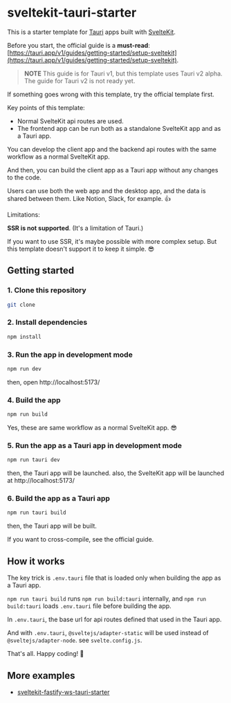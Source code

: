 # sveltekit-tauri-starter

This is a starter template for [Tauri](https://tauri.app) apps built with [SvelteKit](https://kit.svelte.dev).

Before you start, the official guide is a **must-read**: [https://tauri.app/v1/guides/getting-started/setup-sveltekit](https://tauri.app/v1/guides/getting-started/setup-sveltekit).

> **NOTE**
> This guide is for Tauri v1, but this template uses Tauri v2 alpha. The guide for Tauri v2 is not ready yet.

If something goes wrong with this template, try the official template first.

Key points of this template:

- Normal SvelteKit api routes are used.
- The frontend app can be run both as a standalone SvelteKit app and as a Tauri app.

You can develop the client app and the backend api routes with the same workflow as a normal SvelteKit app.

And then, you can build the client app as a Tauri app without any changes to the code.

Users can use both the web app and the desktop app, and the data is shared between them. Like Notion, Slack, for example. 👍

Limitations:

**SSR is not supported**. (It's a limitation of Tauri.)

If you want to use SSR, it's maybe possible with more complex setup. But this template doesn't support it to keep it simple. 😎

## Getting started

### 1. Clone this repository

```bash
git clone
```

### 2. Install dependencies

```bash
npm install
```

### 3. Run the app in development mode

```bash
npm run dev
```

then, open http://localhost:5173/

### 4. Build the app

```bash
npm run build
```

Yes, these are same workflow as a normal SvelteKit app. 😎

### 5. Run the app as a Tauri app in development mode

```bash
npm run tauri dev
```

then, the Tauri app will be launched.
also, the SvelteKit app will be launched at http://localhost:5173/

### 6. Build the app as a Tauri app

```bash
npm run tauri build
```

then, the Tauri app will be built.

If you want to cross-compile, see the official guide.

## How it works

The key trick is `.env.tauri` file that is loaded only when building the app as a Tauri app.

`npm run tauri build` runs `npm run build:tauri` internally, and `npm run build:tauri` loads `.env.tauri` file before building the app.

In `.env.tauri`, the base url for api routes defined that used in the Tauri app.

And with `.env.tauri`, `@sveltejs/adapter-static` will be used instead of `@sveltejs/adapter-node`. see `svelte.config.js`.

That's all. Happy coding! 🎉

## More examples

- [sveltekit-fastify-ws-tauri-starter](https://github.com/saeki/sveltekit-fastify-ws-tauri-starter)
